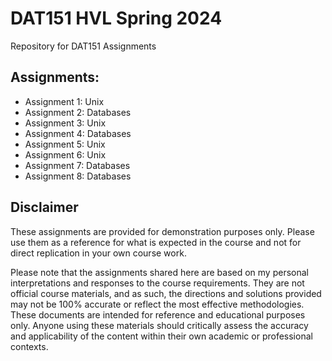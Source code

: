 # DAT151 HVL Spring 2024
Repository for DAT151 Assignments

## Assignments:
- Assignment 1: Unix
- Assignment 2: Databases
- Assignment 3: Unix
- Assignment 4: Databases
- Assignment 5: Unix
- Assignment 6: Unix
- Assignment 7: Databases
- Assignment 8: Databases

## Disclaimer
These assignments are provided for demonstration purposes only. Please use them as a reference for what is expected in the course and not for direct replication in your own course work.

Please note that the assignments shared here are based on my personal interpretations and responses to the course requirements. They are not official course materials, and as such, the directions and solutions provided may not be 100% accurate or reflect the most effective methodologies. These documents are intended for reference and educational purposes only. Anyone using these materials should critically assess the accuracy and applicability of the content within their own academic or professional contexts.
